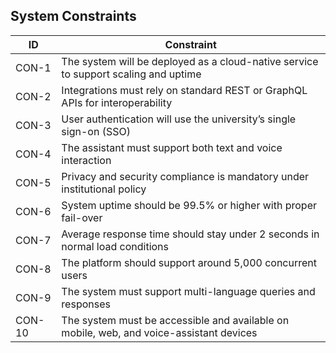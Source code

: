 ## System Constraints


| ID | Constraint |
|----|------------|
|CON-1|The system will be deployed as a cloud-native service to support scaling and uptime|
|CON-2|Integrations must rely on standard REST or GraphQL APIs for interoperability|
|CON-3|User authentication will use the university’s single sign-on (SSO)|
|CON-4|The assistant must support both text and voice interaction|
|CON-5|Privacy and security compliance is mandatory under institutional policy|
|CON-6|System uptime should be 99.5% or higher with proper fail-over|
|CON-7|Average response time should stay under 2 seconds in normal load conditions|
|CON-8|The platform should support around 5,000 concurrent users|
|CON-9|The system must support multi-language queries and responses|
|CON-10|The system must be accessible and available on mobile, web, and voice-assistant devices|
